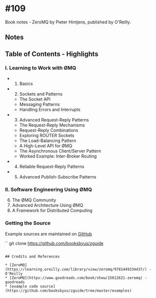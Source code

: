 # #109

Book notes - ZeroMQ by Pieter Hintjens, published by O'Reilly.

## Notes

## Table of Contents - Highlights

### I. Learning to Work with ØMQ

* 1. Basics
* 2. Sockets and Patterns
  * The Socket API
  * Messaging Patterns
  * Handling Errors and Interrupts
* 3. Advanced Request-Reply Patterns
  * The Request-Reply Mechanisms
  * Request-Reply Combinations
  * Exploring ROUTER Sockets
  * The Load-Balancing Pattern
  * A High-Level API for ØMQ
  * The Asynchronous Client/Server Pattern
  * Worked Example: Inter-Broker Routing
* 4. Reliable Request-Reply Patterns
* 5. Advanced Publish-Subscribe Patterns

### II. Software Engineering Using ØMQ

6. The ØMQ Community
7. Advanced Architecture Using ØMQ
8. A Framework for Distributed Computing

### Getting the Source

Example sources are maintained on [GitHub](https://github.com/booksbyus/zguide/tree/master/examples)

``
git clone https://github.com/booksbyus/zguide
```

## Credits and References

* [ZeroMQ](https://learning.oreilly.com/library/view/zeromq/9781449334437/) - O'Reilly
* [ZeroMQ](https://www.goodreads.com/book/show/15812621-zeromq) - goodreads
* [example code source](https://github.com/booksbyus/zguide/tree/master/examples)
